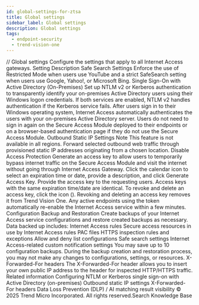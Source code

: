 ```yaml
---
id: global-settings-for-ztsa
title: Global settings
sidebar_label: Global settings
description: Global settings
tags:
  - endpoint-security
  - trend-vision-one
---
```


/*<![CDATA[*/ $('#title').html($('meta[name=map-description]').attr('content')); /*]]>*/ Global settings Configure the settings that apply to all Internet Access gateways. Setting Description Safe Search Settings Enforce the use of Restricted Mode when users use YouTube and a strict SafeSearch setting when users use Google, Yahoo!, or Microsoft Bing. Single Sign-On with Active Directory (On-Premises) Set up NTLM v2 or Kerberos authentication to transparently identify your on-premises Active Directory users using their Windows logon credentials. If both services are enabled, NTLM v2 handles authentication if the Kerberos service fails. After users sign in to their Windows operating system, Internet Access automatically authenticates the users with your on-premises Active Directory server. Users do not need to sign in again on the Secure Access Module deployed to their endpoints or on a browser-based authentication page if they do not use the Secure Access Module. Outbound Static IP Settings Note This feature is not available in all regions. Forward selected outbound web traffic through provisioned static IP addresses originating from a chosen location. Disable Access Protection Generate an access key to allow users to temporarily bypass internet traffic on the Secure Access Module and visit the internet without going through Internet Access Gateway. Click the calendar icon to select an expiration time or date, provide a description, and click Generate Access Key. Provide the access key to the requesting users. Access keys with the same expiration time/date are identical. To revoke and delete an access key, click the icon (). Revoking and deleting an access key removes it from Trend Vision One. Any active endpoints using the token automatically re-enable the Internet Access service within a few minutes. Configuration Backup and Restoration Create backups of your Internet Access service configurations and restore created backups as necessary. Data backed up includes: Internet Access rules Secure access resources in use by Internet Access rules PAC files HTTPS inspection rules and exceptions Allow and deny list configurations Safe search settings Internet Access-related custom notification settings You may save up to 10 configuration backups. During the backup creation and restoration process, you may not make any changes to configurations, settings, or resources. X-Forwarded-For headers The X-Forwarded-For header allows you to insert your own public IP address to the header for inspected HTTP/HTTPS traffic. Related information Configuring NTLM or Kerberos single sign-on with Active Directory (on-premises) Outbound static IP settings X-Forwarded-For headers Data Loss Prevention (DLP) / AI matching result visibility © 2025 Trend Micro Incorporated. All rights reserved.Search Knowledge Base